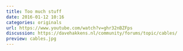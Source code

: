 ```yaml
---
title: Too much stuff
date: 2016-01-12 10:16
categories: originals
url: https://www.youtube.com/watch?v=ghr32nBZFps
discussion: https://davehakkens.nl/community/forums/topic/cables/
preview: cables.jpg
---
```

